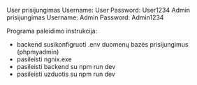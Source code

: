 User prisijungimas 
Username: User
Password: User1234
Admin prisijungimas
Username: Admin
Password: Admin1234

Programa paleidimo instrukcija: 
- backend susikonfigruoti .env duomenų bazės prisijungimus (phpmyadmin)
- pasileisti ngnix.exe
- pasileisti backend su npm run dev
- pasileisti uzduotis su npm run dev